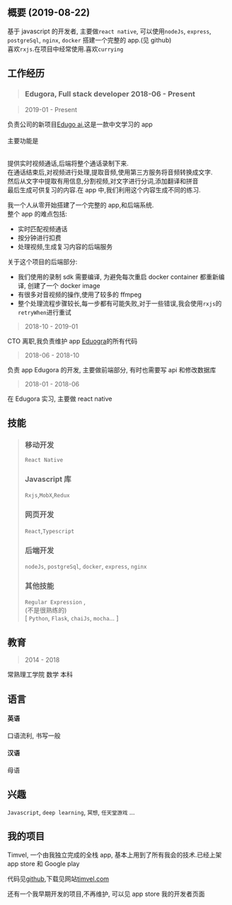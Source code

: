 ## 概要 (2019-08-22)

基于 javascript 的开发者, 主要做`react native`, 可以使用`nodeJs`, `express`, `postgreSql`, `nginx`, `docker` 搭建一个完整的 app.(见 github)
<br/>喜欢`rxjs`.在项目中经常使用.喜欢`currying`

## 工作经历

> ### Edugora, Full stack developer 2018-06 - Present

> 2019-01 - Present

负责公司的新项目[Edugo ai](https://apps.apple.com/cn/app/id1460558223),这是一款中文学习的 app
<br/>
<br/>主要功能是

<br/>提供实时视频通话,后端将整个通话录制下来.
<br/>在通话结束后,对视频进行处理,提取音频,使用第三方服务将音频转换成文字.
<br/>然后从文字中提取有用信息,分割视频,对文字进行分词,添加翻译和拼音
<br/>最后生成可供复习的内容.在 app 中,我们利用这个内容生成不同的练习.

我一个人从零开始搭建了一个完整的 app,和后端系统.
<br/>
整个 app 的难点包括:

- 实时匹配视频通话
- 按分钟进行扣费
- 处理视频,生成复习内容的后端服务

关于这个项目的后端部分:

- 我们使用的录制 sdk 需要编译, 为避免每次重启 docker container 都重新编译, 创建了一个 docker image
- 有很多对音视频的操作,使用了较多的 ffmpeg
- 整个处理流程步骤较长,每一步都有可能失败,对于一些错误,我会使用`rxjs`的`retryWhen`进行重试

> 2018-10 - 2019-01

CTO 离职,我负责维护 app [Eduogra](https://itunes.apple.com/cn/app/id1253306402?mt=8)的所有代码

> 2018-06 - 2018-10

负责 app Edugora 的开发, 主要做前端部分, 有时也需要写 api 和修改数据库

> 2018-01 - 2018-06

在 Edugora 实习, 主要做 react native

## 技能

> ### 移动开发
>
> `React Native`
>
> ### Javascript 库
>
> `Rxjs`,`MobX`,`Redux`
>
> ### 网页开发
>
> `React`,`Typescript`
>
> ### 后端开发
>
> `nodeJs`, `postgreSql`, `docker`, `express`, `nginx`
>
> ### 其他技能
>
> `Regular Expression` ,
> <br/>
> (不是很熟练的)
> <br/> [ `Python`, `Flask`, `chaiJs`, `mocha`... ]

## 教育

> 2014 - 2018

常熟理工学院 数学 本科

## 语言

#### 英语

口语流利, 书写一般

#### 汉语

母语

## 兴趣

`Javascript`, `deep learning`, `冥想`, `任天堂游戏` ...

## 我的项目

Timvel, 一个由我独立完成的全栈 app, 基本上用到了所有我会的技术.已经上架 app store 和 Google play

代码见[github](https://github.com/Singloo/timvel),下载见网站[timvel.com](https://timvel.com)

还有一个我早期开发的项目,不再维护, 可以见 app store 我的开发者页面

~~~有的人可能会觉得我懂得太多,什么都不精通. 我觉得这只能说明我花了更多的时间去学习, 还能说明什么?~~~
